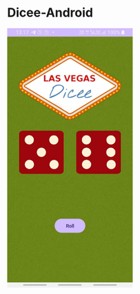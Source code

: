 # Dicee-Android
<img src="https://github.com/PratyayMallik1006/Dicee-Android/blob/main/Dicee.jpeg?raw=true" height="600" style="float: left">
